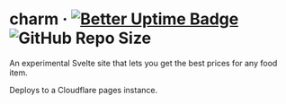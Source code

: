 # charm · [![Better Uptime Badge](https://betteruptime.com/status-badges/v1/monitor/p5ut.svg)](https://betteruptime.com/?utm_source=status_badge) ![GitHub Repo Size](https://img.shields.io/github/languages/code-size/voudoo-ee/charm)

An experimental Svelte site that lets you get the best prices for any food item.

Deploys to a Cloudflare pages instance.
